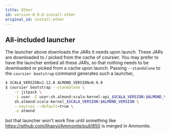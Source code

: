 ```yaml
---
title: Other
id: version-0.9.0-install-other
original_id: install-other
---
```


## All-included launcher

The launcher above downloads the JARs it needs upon launch. These JARs are downloaded to /
picked from the cache of coursier. You may prefer to have the launcher embed all these JARs,
so that nothing needs to be downloaded or picked from a cache upon launch. Passing
`--standalone` to the `coursier bootstrap` command generates such a launcher,

```bash
$ SCALA_VERSION=2.12.8 ALMOND_VERSION=0.9.0
$ coursier bootstrap --standalone \
    -r jitpack \
    -i user -I user:sh.almond:scala-kernel-api_$SCALA_VERSION:$ALMOND_VERSION \
    sh.almond:scala-kernel_$SCALA_VERSION:$ALMOND_VERSION \
    --sources --default=true \
    -o almond
```

but that launcher won't work fine until something like https://github.com/lihaoyi/Ammonite/pull/850
is merged in Ammonite.

